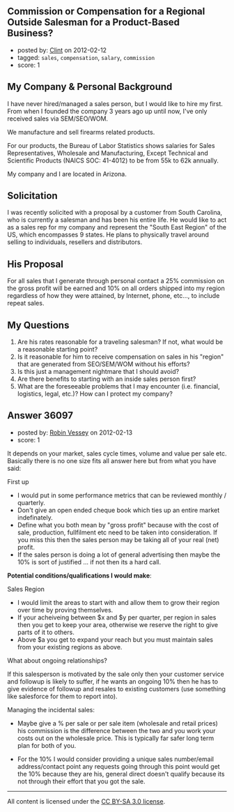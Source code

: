 ## Commission or Compensation for a Regional Outside Salesman for a Product-Based Business?

- posted by: [Clint](https://stackexchange.com/users/-1/1100-clint) on 2012-02-12
- tagged: `sales`, `compensation`, `salary`, `commission`
- score: 1

## My Company & Personal Background

I have never hired/managed a sales person, but I would like to hire my first. From when I founded the company 3 years ago up until now, I've only received sales via SEM/SEO/WOM.

We manufacture and sell firearms related products.

For our products, the Bureau of Labor Statistics shows salaries for Sales Representatives, Wholesale and Manufacturing, Except Technical and Scientific Products (NAICS SOC: 41-4012) to be from 55k to 62k annually.

My company and I are located in Arizona.

## Solicitation

I was recently solicited with a proposal by a customer from South Carolina, who is currently a salesman and has been his entire life. He would like to act as a sales rep for my company and represent the "South East Region" of the US, which encompasses 9 states. He plans to physically travel around selling to individuals, resellers and distributors.

## His Proposal

For all sales that I generate through personal contact a 25% commission on the gross profit will be earned and 10% on all orders shipped into my region regardless of how they were attained, by Internet, phone, etc..., to include repeat sales.

## My Questions

1. Are his rates reasonable for a traveling salesman? If not, what would be a reasonable starting point?
2. Is it reasonable for him to receive compensation on sales in his "region" that are generated from SEO/SEM/WOM without his efforts?
3. Is this just a management nightmare that I should avoid?
4. Are there benefits to starting with an inside sales person first?
5. What are the foreseeable problems that I may encounter (i.e. financial, logistics, legal, etc.)? How can I protect my company?
 


## Answer 36097

- posted by: [Robin Vessey](https://stackexchange.com/users/-1/984-robin-vessey) on 2012-02-13
- score: 1

It depends on your market, sales cycle times, volume and value per sale etc. Basically there is no one size fits all answer here but from what you have said:

First up 

 - I would put in some performance metrics that can be reviewed monthly / quarterly. 
 - Don't give an open ended cheque book which ties up an entire market indefinately. 
 - Define what you both mean by "gross profit" because with the cost of sale, production, fullfilment etc need to be taken into consideration. If you miss this then the sales person may be taking all of your real (net) profit.
 - If the sales person is doing a lot of general advertising then maybe the 10% is sort of justified ... if not then its a hard call. 

**Potential conditions/qualifications I would make**:

Sales Region

 - I would limit the areas to start with and allow them to grow their region over time by proving themselves.
 - If your acheiveing between $x and $y per quarter, per region in sales then you get to keep your area, otherwise we reserve the right to give parts of it to others. 
 - Above $a you get to expand your reach but you must maintain sales from your existing regions as above.


What about ongoing relationships? 

If this salesperson is motivated by the sale only then your customer service and followup is likely to suffer, if he wants an ongoing 10% then he has to give evidence of followup and resales to existing customers (use something like salesforce for them to report into).

Managing the incidental sales:

- Maybe give a % per sale or per sale item (wholesale and retail prices) his commission is the difference between the two and you work your costs out on the wholesale price. This is typically far safer long term plan for both of you.

- For the 10% I would consider providing a unique sales number/email address/contact point any requests going through this point would get the 10% because they are his, general direct doesn't qualify because its not through their effort that you got the sale.




---

All content is licensed under the [CC BY-SA 3.0 license](https://creativecommons.org/licenses/by-sa/3.0/).
